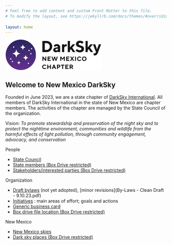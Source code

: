 ```yaml
---
# Feel free to add content and custom Front Matter to this file.
# To modify the layout, see https://jekyllrb.com/docs/themes/#overriding-theme-defaults

layout: home
---
```


![logo](logo.png)


## Welcome to New Mexico DarkSky

Founded in June 2023, we are a state chapter of [DarkSky International](https://darksky.org).
All members of DarkSky International in the state of New Mexico are chapter members. The
activities of the chapter are managed by the State Council of the organization.

Vision: *To promote stewardship and preservation of the night sky and to protect the 
nighttime environment, communities and wildlife from the harmful effects of light pollution, 
through community engagement, advocacy, and conservation*

People 
- [State Council](state_council) 
- [State members (Box Drive restricted)](https://app.box.com/folder/211347332732)
- [Stakeholders/interested parties (Box Drive restricted)](https://app.box.com/file/1176385402360)

Organization
- [Draft bylaws](bylaws.pdf)  (not yet adopted),  [minor revisions](By-Laws - Clean Draft - 9.10.23.pdf)
- [Initiatives](initiatives) : main areas of effort; goals and actions
- [Generic business card](card.pdf)
- [Box drive file location (Box Drive restricted) ](https://app.box.com/folder/197128831422)
 
New Mexico
- [New Mexico skies](nm)
- [Dark sky places (Box Drive restricted)](https://app.box.com/file/1176385402360)

